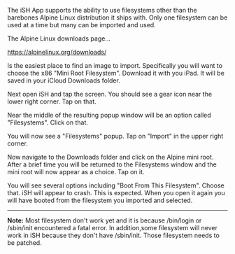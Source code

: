 The iSH App supports the ability to use filesystems other than the barebones Alpine Linux distribution it ships with.  Only one filesystem can be used at a time but many can be imported and used.

The Alpine Linux downloads page...

https://alpinelinux.org/downloads/

Is the easiest place to find an image to import.  Specifically you will want to choose the x86 "Mini Root Filesystem".  Download it with you iPad.  It will be saved in your iCloud Downloads folder.

Next open iSH and tap the screen.  You should see a gear icon near the lower right corner.  Tap on that.

Near the middle of the resulting popup window will be an option called "Filesystems".  Click on that.

You will now see a "Filesystems" popup.  Tap on "Import" in the upper right corner.

Now navigate to the Downloads folder and click on the Alpine mini root.  After a brief time you will be returned to the Filesystems window and the mini root will now appear as a choice.  Tap on it.

You will see several options including "Boot From This Filesystem".  Choose that.  iSH will appear to crash.  This is expected.  When you open it again you will have booted from the filesystem you imported and selected.

----

**Note:** Most filesystem don't work yet and it is because /bin/login or /sbin/init encountered a fatal error. In addition,some filesystem will never work in iSH because they don't have /sbin/init. Those filesystem needs to be patched.